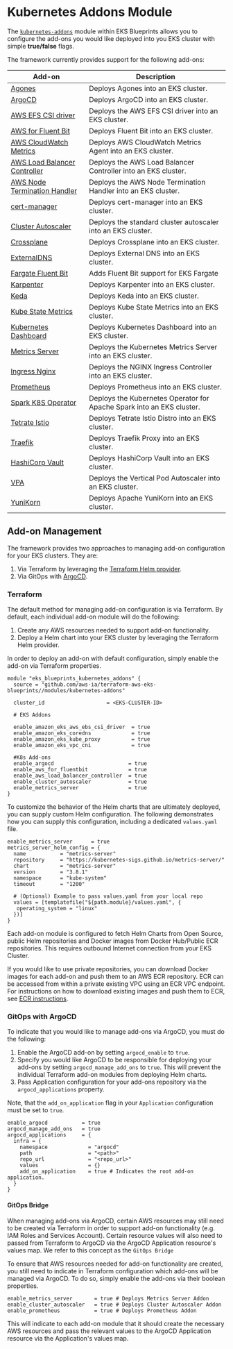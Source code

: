 # Kubernetes Addons Module

The [`kubernetes-addons`](https://aws-ia.github.io/terraform-aws-eks-blueprints/add-ons/) module within EKS Blueprints allows you to configure the add-ons you would like deployed into you EKS cluster with simple **true/false** flags.

The framework currently provides support for the following add-ons:

| Add-on    | Description   |
|-----------|-----------------
| [Agones](https://github.com/aws-ia/terraform-aws-eks-blueprints/blob/main/docs/add-ons/agones.md) | Deploys Agones into an EKS cluster. |
| [ArgoCD](https://github.com/aws-ia/terraform-aws-eks-blueprints/blob/main/docs/add-ons/argocd.md) | Deploys ArgoCD into an EKS cluster. |
| [AWS EFS CSI driver](https://github.com/aws-ia/terraform-aws-eks-blueprints/blob/main/docs/add-ons/aws-efs-csi-driver.md) | Deploys the AWS EFS CSI driver into an EKS cluster. |
| [AWS for Fluent Bit](.https://github.com/aws-ia/terraform-aws-eks-blueprints/blob/main/docs/add-ons/aws-for-fluent-bit.md) | Deploys Fluent Bit into an EKS cluster. |
| [AWS CloudWatch Metrics](.https://github.com/aws-ia/terraform-aws-eks-blueprints/blob/main/docs/add-ons/aws-cloudwatch-metrics.md) | Deploys AWS CloudWatch Metrics Agent into an EKS cluster. |
| [AWS Load Balancer Controller](https://github.com/aws-ia/terraform-aws-eks-blueprints/blob/main/docs/add-ons/aws-load-balancer-controller.md) | Deploys the AWS Load Balancer Controller into an EKS cluster. |
| [AWS Node Termination Handler](https://github.com/aws-ia/terraform-aws-eks-blueprints/blob/main/docs/add-ons/aws-node-termination-handler.md) | Deploys the AWS Node Termination Handler into an EKS cluster. |
| [cert-manager](https://github.com/aws-ia/terraform-aws-eks-blueprints/blob/main/docs/add-ons/cert-manager.md) | Deploys cert-manager into an EKS cluster. |
| [Cluster Autoscaler](https://github.com/aws-ia/terraform-aws-eks-blueprints/blob/main/docs/add-ons/cluster-autoscaler.md) | Deploys the standard cluster autoscaler into an EKS cluster. |
| [Crossplane](https://github.com/aws-ia/terraform-aws-eks-blueprints/blob/main/docs/add-ons/crossplane.md) | Deploys Crossplane into an EKS cluster. |
| [ExternalDNS](https://github.com/aws-ia/terraform-aws-eks-blueprints/blob/main/docs/add-ons/external-dns.md) | Deploys External DNS into an EKS cluster. |
| [Fargate Fluent Bit](https://github.com/aws-ia/terraform-aws-eks-blueprints/blob/main/docs/add-ons/fargate-fluent-bit.md) | Adds Fluent Bit support for EKS Fargate |
| [Karpenter](https://github.com/aws-ia/terraform-aws-eks-blueprints/blob/main/docs/add-ons/karpenter.md) | Deploys Karpenter into an EKS cluster. |
| [Keda](https://github.com/aws-ia/terraform-aws-eks-blueprints/blob/main/docs/add-ons/keda.md) | Deploys Keda into an EKS cluster. |
| [Kube State Metrics](https://github.com/aws-ia/terraform-aws-eks-blueprints/blob/main/docs/add-ons/kube-state-metrics.md) | Deploys Kube State Metrics into an EKS cluster. |
| [Kubernetes Dashboard](https://github.com/aws-ia/terraform-aws-eks-blueprints/blob/main/docs/add-ons/kubernetes-dashboard.md) | Deploys Kubernetes Dashboard into an EKS cluster. |
| [Metrics Server](https://github.com/aws-ia/terraform-aws-eks-blueprints/blob/main/docs/add-ons/metrics-server.md) | Deploys the Kubernetes Metrics Server into an EKS cluster. |
| [Ingress Nginx](https://github.com/aws-ia/terraform-aws-eks-blueprints/blob/main/docs/add-ons/nginx.md) | Deploys the NGINX Ingress Controller into an EKS cluster. |
| [Prometheus](https://github.com/aws-ia/terraform-aws-eks-blueprints/blob/main/docs/add-ons/prometheus.md) | Deploys Prometheus into an EKS cluster. |
| [Spark K8S Operator](https://github.com/aws-ia/terraform-aws-eks-blueprints/blob/main/docs/add-ons/spark-on-k8s-operator.md) | Deploys the Kubernetes Operator for Apache Spark into an EKS cluster. |
| [Tetrate Istio](https://github.com/aws-ia/terraform-aws-eks-blueprints/blob/main/docs/add-ons/tetrate-istio.md) | Deploys Tetrate Istio Distro into an EKS cluster. |
| [Traefik](https://github.com/aws-ia/terraform-aws-eks-blueprints/blob/main/docs/add-ons/traefik.md) | Deploys Traefik Proxy into an EKS cluster.
| [HashiCorp Vault](https://github.com/aws-ia/terraform-aws-eks-blueprints/blob/main/docs/add-ons/vault.md) | Deploys HashiCorp Vault into an EKS cluster.
| [VPA](https://github.com/aws-ia/terraform-aws-eks-blueprints/blob/main/docs/add-ons/vpa.md) | Deploys the Vertical Pod Autoscaler into an EKS cluster. |
| [YuniKorn](https://github.com/aws-ia/terraform-aws-eks-blueprints/blob/main/docs/add-ons/yunikorn.md) | Deploys Apache YuniKorn into an EKS cluster. |

## Add-on Management

The framework provides two approaches to managing add-on configuration for your EKS clusters. They are:

1. Via Terraform by leveraging the [Terraform Helm provider](https://registry.terraform.io/providers/hashicorp/helm/latest/docs).
2. Via GitOps with [ArgoCD](https://argo-cd.readthedocs.io/en/stable/).

### Terraform

The default method for managing add-on configuration is via Terraform. By default, each individual add-on module will do the following:

1. Create any AWS resources needed to support add-on functionality.
2. Deploy a Helm chart into your EKS cluster by leveraging the Terraform Helm provider.

In order to deploy an add-on with default configuration, simply enable the add-on via Terraform properties.

```hcl
module "eks_blueprints_kubernetes_addons" {
  source = "github.com/aws-ia/terraform-aws-eks-blueprints//modules/kubernetes-addons"

  cluster_id                    = <EKS-CLUSTER-ID>

  # EKS Addons
  
  enable_amazon_eks_aws_ebs_csi_driver  = true
  enable_amazon_eks_coredns             = true
  enable_amazon_eks_kube_proxy          = true
  enable_amazon_eks_vpc_cni             = true

  #K8s Add-ons
  enable_argocd                        = true
  enable_aws_for_fluentbit             = true
  enable_aws_load_balancer_controller  = true
  enable_cluster_autoscaler            = true
  enable_metrics_server                = true
}
```

To customize the behavior of the Helm charts that are ultimately deployed, you can supply custom Helm configuration. The following demonstrates how you can supply this configuration, including a dedicated `values.yaml` file.

```hcl
enable_metrics_server      = true
metrics_server_helm_config = {
  name           = "metrics-server"
  repository     = "https://kubernetes-sigs.github.io/metrics-server/"
  chart          = "metrics-server"
  version        = "3.8.1"
  namespace      = "kube-system"
  timeout        = "1200"

  # (Optional) Example to pass values.yaml from your local repo
  values = [templatefile("${path.module}/values.yaml", {
   operating_system = "linux"
  })]
}
```

Each add-on module is configured to fetch Helm Charts from Open Source, public Helm repositories and Docker images from Docker Hub/Public ECR repositories. This requires outbound Internet connection from your EKS Cluster.

If you would like to use private repositories, you can download Docker images for each add-on and push them to an AWS ECR repository. ECR can be accessed from within a private existing VPC using an ECR VPC endpoint. For instructions on how to download existing images and push them to ECR, see [ECR instructions](../advanced/ecr-instructions.md).

### GitOps with ArgoCD

To indicate that you would like to manage add-ons via ArgoCD, you must do the following:

1. Enable the ArgoCD add-on by setting `argocd_enable` to `true`.
2. Specify you would like ArgoCD to be responsible for deploying your add-ons by setting `argocd_manage_add_ons` to `true`. This will prevent the individual Terraform add-on modules from deploying Helm charts.
3. Pass Application configuration for your add-ons repository via the `argocd_applications` property.

Note, that the `add_on_application` flag in your `Application` configuration must be set to `true`.

```
enable_argocd           = true
argocd_manage_add_ons   = true
argocd_applications     = {
  infra = {
    namespace             = "argocd"
    path                  = "<path>"
    repo_url              = "<repo_url>"
    values                = {}
    add_on_application    = true # Indicates the root add-on application.
  }
}
```

#### GitOps Bridge

When managing add-ons via ArgoCD, certain AWS resources may still need to be created via Terraform in order to support add-on functionality (e.g. IAM Roles and Services Account). Certain resource values will also need to passed from Terraform to ArgoCD via the ArgoCD Application resource's values map. We refer to this concept as the `GitOps Bridge`

To ensure that AWS resources needed for add-on functionality are created, you still need to indicate in Terraform configuration which add-ons will be managed via ArgoCD. To do so, simply enable the add-ons via their boolean properties.

```
enable_metrics_server       = true # Deploys Metrics Server Addon
enable_cluster_autoscaler   = true # Deploys Cluster Autoscaler Addon
enable_prometheus           = true # Deploys Prometheus Addon
```

This will indicate to each add-on module that it should create the necessary AWS resources and pass the relevant values to the ArgoCD Application resource via the Application's values map.
